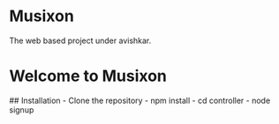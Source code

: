 # Musixon
The web based project under avishkar.
<h1> Welcome to Musixon</h1>
## Installation
- Clone the repository
- npm install
- cd controller 
- node signup
